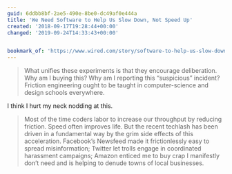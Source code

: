 ```yaml
---
guid: 6ddbb8bf-2ae5-490e-8be0-dc49af0e444a
title: 'We Need Software to Help Us Slow Down, Not Speed Up'
created: '2018-09-17T19:28:44+00:00'
changed: '2019-09-24T14:33:43+00:00'


bookmark_of: 'https://www.wired.com/story/software-to-help-us-slow-down-not-speed-up/'
---
```



> What unifies these experiments is that they encourage deliberation. Why am I buying this? Why am I reporting this “suspicious” incident? Friction engineering ought to be taught in computer-science and design schools everywhere.

I think I hurt my neck nodding at this. 

> Most of the time coders labor to increase our throughput by reducing friction. Speed often improves life. But the recent techlash has been driven in a fundamental way by the grim side effects of this acceleration. Facebook’s Newsfeed made it frictionlessly easy to spread misinformation; Twitter let trolls engage in coordinated harassment campaigns; Amazon enticed me to buy crap I manifestly don’t need and is helping to denude towns of local businesses.
